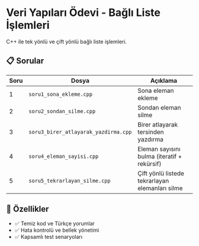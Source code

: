 # Veri Yapıları Ödevi - Bağlı Liste İşlemleri

C++ ile tek yönlü ve çift yönlü bağlı liste işlemleri.

## 📋 Sorular

| Soru | Dosya | Açıklama |
|------|--------|----------|
| 1 | `soru1_sona_ekleme.cpp` | Sona eleman ekleme |
| 2 | `soru2_sondan_silme.cpp` | Sondan eleman silme |
| 3 | `soru3_birer_atlayarak_yazdirma.cpp` | Birer atlayarak tersinden yazdırma |
| 4 | `soru4_eleman_sayisi.cpp` | Eleman sayısını bulma (iteratif + rekürsif) |
| 5 | `soru5_tekrarlayan_silme.cpp` | Çift yönlü listede tekrarlayan elemanları silme |

## 🔧 Özellikler
- ✅ Temiz kod ve Türkçe yorumlar
- ✅ Hata kontrolü ve bellek yönetimi
- ✅ Kapsamlı test senaryoları



